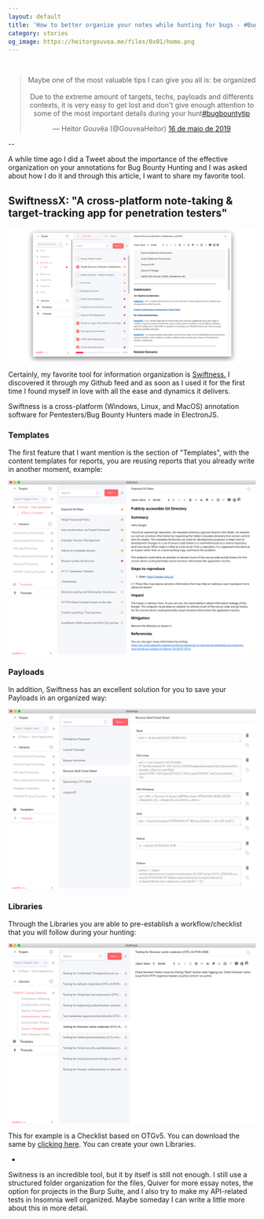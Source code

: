 ```yaml
---
layout: default
title: 'How to better organize your notes while hunting for bugs - #BugBountyTips'
category: stories
og_image: https://heitorgouvea.me/files/0x01/home.png
---
```


<br>
<blockquote align="center" class="twitter-tweet" data-lang="pt">
    <p lang="en" dir="ltr">
        Maybe one of the most valuable tips I can give you all is: be organized<br><br>Due to the extreme amount of targets, techs, payloads and differents contexts, it is very easy to get lost and don&#39;t give enough attention to some of the most important details during your hunt<a href="https://twitter.com/hashtag/bugbountytip?src=hash&amp;ref_src=twsrc%5Etfw">#bugbountytip</a>
    </p>&mdash; Heitor Gouvêa (@GouveaHeitor) <a href="https://twitter.com/GouveaHeitor/status/1129142073305784323?ref_src=twsrc%5Etfw">16 de maio de 2019</a>
</blockquote>
<script async src="https://platform.twitter.com/widgets.js" charset="utf-8"></script>

--

A while time ago I did a Tweet about the importance of the effective organization on your annotations for Bug Bounty Hunting and I was asked about how I do it and through this article, I want to share my favorite tool.

## SwiftnessX: "A cross-platform note-taking & target-tracking app for penetration testers"

![Image](/files/0x01/home.png)

Certainly, my favorite tool for information organization is [Swiftness.](https://github.com/ehrishirajsharma/SwiftnessX) I discovered it through my Github feed and as soon as I used it for the first time I found myself in love with all the ease and dynamics it delivers.

Swiftness is a cross-platform (Windows, Linux, and MacOS) annotation software for Pentesters/Bug Bounty Hunters made in ElectronJS.

### Templates

The first feature that I want mention is the section of "Templates", with the content templates for reports, you are reusing reports that you already write in another moment, example:

![Image](/files/0x01/templates.png)

### Payloads

In addition, Swiftness has an excellent solution for you to save your Payloads in an organized way:

![Image](/files/0x01/payloads.png)

### Libraries

Through the Libraries you are able to pre-establish a workflow/checklist that you will follow during your hunting:

![Image](/files/0x01/libraries.png)

This for example is a Checklist based on OTGv5. You can download the same by [clicking here](https://raw.githubusercontent.com/ehrishirajsharma/swiftness-static/master/Checklist/OWASP-Testing-Checklist.json). You can create your own Libraries.

-

Switness is an incredible tool, but it by itself is still not enough. I still use a structured folder organization for the files, Quiver for more essay notes, the option for projects in the Burp Suite, and I also try to make my API-related tests in Insomnia well organized. Maybe someday I can write a little more about this in more detail.